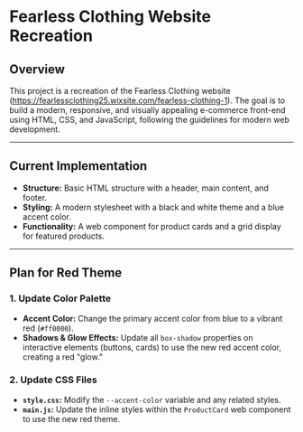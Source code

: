 
# Fearless Clothing Website Recreation

## Overview

This project is a recreation of the Fearless Clothing website (https://fearlessclothing25.wixsite.com/fearless-clothing-1). The goal is to build a modern, responsive, and visually appealing e-commerce front-end using HTML, CSS, and JavaScript, following the guidelines for modern web development.

---

## Current Implementation

*   **Structure:** Basic HTML structure with a header, main content, and footer.
*   **Styling:** A modern stylesheet with a black and white theme and a blue accent color.
*   **Functionality:** A web component for product cards and a grid display for featured products.

---

## Plan for Red Theme

### 1. **Update Color Palette**

*   **Accent Color:** Change the primary accent color from blue to a vibrant red (`#ff0000`).
*   **Shadows & Glow Effects:** Update all `box-shadow` properties on interactive elements (buttons, cards) to use the new red accent color, creating a red "glow."

### 2. **Update CSS Files**

*   **`style.css`:** Modify the `--accent-color` variable and any related styles.
*   **`main.js`:** Update the inline styles within the `ProductCard` web component to use the new red theme.

